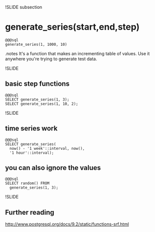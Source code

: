 !SLIDE subsection
# generate_series(start,end,step)
    @@@sql
    generate_series(1, 1000, 10)

.notes It's a function that makes an incrementing table of values. Use it anywhere you're trying to generate test data.

!SLIDE
## basic step functions
    @@@sql
    SELECT generate_series(1, 3);
    SELECT generate_series(1, 10, 2);

!SLIDE 
## time series work
    @@@sql
    SELECT generate_series(
      now() - '1 week'::interval, now(),
      '1 hour'::interval);

## you can also ignore the values
    @@@sql
    SELECT random() FROM 
      generate_series(1, 3);

!SLIDE
## Further reading
http://www.postgresql.org/docs/9.2/static/functions-srf.html
